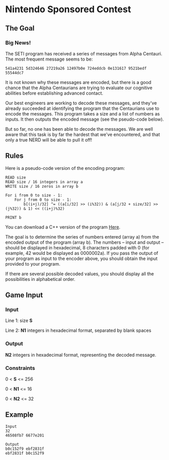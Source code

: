 # Nintendo Sponsored Contest

## The Goal

### Big News!

The SETI program has received a series of messages from Alpha Centauri. The most frequent message seems to be:

```
541a4231 5d324646 27219a26 12497b0e 724eddcb 0e131617 9521bedf 55544dc7
```

It is not known why these messages are encoded, but there is a good chance that the Alpha Centaurians are trying to evaluate our cognitive abilities before establishing advanced contact.

Our best engineers are working to decode these messages, and they've already succeeded at identifying the program that the Centaurians use to encode the messages. This program takes a size and a list of numbers as inputs. It then outputs the encoded message (see the pseudo-code below).

But so far, no one has been able to decode the messages. We are well aware that this task is by far the hardest that we’ve encountered, and that only a true NERD will be able to pull it off!

## Rules

Here is a pseudo-code version of the encoding program:

```
READ size
READ size / 16 integers in array a
WRITE size / 16 zeros in array b

For i from 0 to size - 1:
    For j from 0 to size - 1:
        b[(i+j)/32] ^= ((a[i/32] >> (i%32)) & (a[j/32 + size/32] >> (j%32)) & 1) << ((i+j)%32)

PRINT b
```

You can download a C++ version of the program [Here](/encode.cpp).

The goal is to determine the series of numbers entered (array a) from the encoded output of the program (array b). The numbers – input and output – should be displayed in hexadecimal, 8 characters padded with 0 (for example, 42 would be displayed as 0000002a).
If you pass the output of your program as input to the encoder above, you should obtain the input provided to your program.

If there are several possible decoded values, you should display all the possibilities in alphabetical order.

## Game Input

### Input

Line 1: size **S**

Line 2: **N1** integers in hexadecimal format, separated by blank spaces

### Output

**N2** integers in hexadecimal format, representing the decoded message.

### Constraints

0 < **S** <= 256

0 < **N1** <= 16

0 < **N2** <= 32

## Example

```
Input
32
46508fb7 6677e201
```

```
Output
b0c152f9 ebf2831f
ebf2831f b0c152f9
```